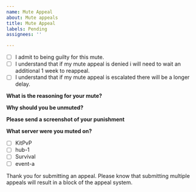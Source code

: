 ```yaml
---
name: Mute Appeal
about: Mute appeals
title: Mute Appeal
labels: Pending
assignees: ''

---
```


- [ ] I admit to being guilty for this mute.
- [ ] I understand that if my mute appeal is denied i will need to wait an additional 1 week to reappeal.
- [ ] I understand that if my mute appeal is escalated there will be a longer delay.

**What is the reasoning for your mute?**


**Why should you be unmuted?**


**Please send a screenshot of your punishment**


**What server were you muted on?**
- [ ] KitPvP
- [ ] hub-1
- [ ] Survival
- [ ] event-a

Thank you for submitting an appeal. Please know that submitting multiple appeals will result in a block of the appeal system.
